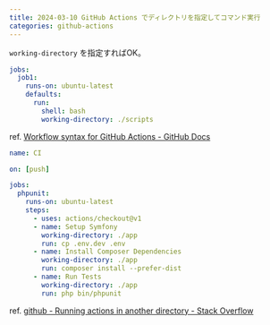 ```yaml
---
title: 2024-03-10 GitHub Actions でディレクトリを指定してコマンド実行
categories: github-actions
---
```


`working-directory` を指定すればOK。

```yml
jobs:
  job1:
    runs-on: ubuntu-latest
    defaults:
      run:
        shell: bash
        working-directory: ./scripts
```

ref. [Workflow syntax for GitHub Actions - GitHub Docs](https://docs.github.com/en/actions/using-workflows/workflow-syntax-for-github-actions#jobsjob_iddefaultsrunworking-directory)

```yml
name: CI

on: [push]

jobs:
  phpunit:
    runs-on: ubuntu-latest
    steps:
      - uses: actions/checkout@v1
      - name: Setup Symfony
        working-directory: ./app
        run: cp .env.dev .env
      - name: Install Composer Dependencies
        working-directory: ./app
        run: composer install --prefer-dist
      - name: Run Tests
        working-directory: ./app
        run: php bin/phpunit
```

ref. [github - Running actions in another directory - Stack Overflow](https://stackoverflow.com/questions/58139175/running-actions-in-another-directory/58142276#58142276)
